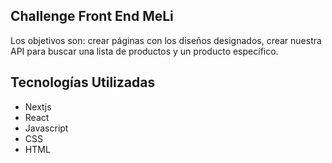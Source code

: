 ## Challenge Front End MeLi
Los objetivos son: crear páginas con los diseños designados, crear nuestra API para buscar una lista de productos y un producto específico.

## Tecnologías Utilizadas
- Nextjs
- React
- Javascript
- CSS
- HTML